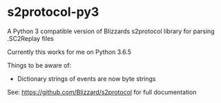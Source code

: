 # s2protocol-py3
A Python 3 compatible version of Blizzards s2protocol library for parsing .SC2Replay files

Currently this works for me on Python 3.6.5

Things to be aware of:

- Dictionary strings of events are now byte strings

See: https://github.com/Blizzard/s2protocol for full documentation
